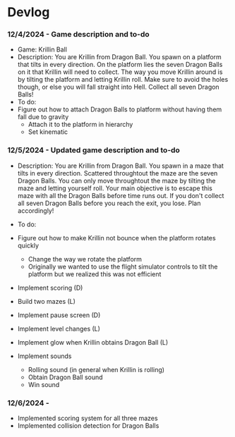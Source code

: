 # Devlog

### 12/4/2024 - Game description and to-do

- Game: Krillin Ball
- Description:   You are Krillin from Dragon Ball. You spawn on a platform that tilts in every direction. 
                On the platform lies the seven Dragon Balls on it that Krillin will need to collect. 
                The way you move Krillin around is by tilting the platform and letting Krillin roll. 
                Make sure to avoid the holes though, or else you will fall straight into Hell. 
                Collect all seven Dragon Balls!
- To do:
- Figure out how to attach Dragon Balls to platform without having them fall due to gravity
    - Attach it to the platform in hierarchy
    - Set kinematic

### 12/5/2024 - Updated game description and to-do
- Description:    You are Krillin from Dragon Ball. You spawn in a maze that tilts in every direction. 
                Scattered throughtout the maze are the seven Dragon Balls. You can only move throughtout
                the maze by tilting the maze and letting yourself roll. Your main objective is to escape
                this maze with all the Dragon Balls before time runs out. If you don't collect all seven 
                Dragon Balls before you reach the exit, you lose. Plan accordingly!

- To do:
- Figure out how to make Krillin not bounce when the platform rotates quickly
    - Change the way we rotate the platform
    - Originally we wanted to use the flight simulator controls to tilt the platform but we realized this was 
  not efficient
- Implement scoring (D)
- Build two mazes (L)
- Implement pause screen (D)
- Implement level changes (L)
- Implement glow when Krillin obtains Dragon Ball (L)
- Implement sounds
    - Rolling sound (in general when Krillin is rolling)
    - Obtain Dragon Ball sound
    - Win sound

### 12/6/2024 - 
- Implemented scoring system for all three mazes
- Implemented collision detection for Dragon Balls
